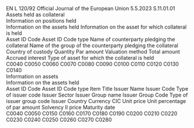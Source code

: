 EN  L 120/92 Official Journal of the European Union 5.5.2023
 S.11.01.01  
Assets held as collateral  
Information on positions held  
Information on the assets held  Information on the asset 
for which collateral is 
held  
Asset ID 
Code  Asset ID 
Code type  Name of counterparty 
pledging the collateral  Name of the group of 
the counterparty 
pledging the collateral  Country of 
custody  Quantity  Par amount  Valuation 
method  Total 
amount  Accrued 
interest  Type of asset for which 
the collateral is held  
C0040  C0050  C0060  C0070  C0080  C0090  C0100  C0110  C0120  C0130  C0140  
Information on assets  
Information on the assets held  
Asset ID 
Code  Asset ID 
Code type  Item Title  Issuer 
Name  Issuer 
Code  Type of 
issuer 
code  Issuer 
Sector  Issuer 
Group 
name  Issuer 
Group 
Code  Type of 
issuer 
group code  Issuer 
Country  Currency  CIC  Unit 
price  Unit percentage 
of par amount 
Solvency II 
price  Maturity 
date  
C0040  C0050  C0150  C0160  C0170  C0180  C0190  C0200  C0210  C0220  C0230  C0240  C0250  C0260  C0270  C0280
